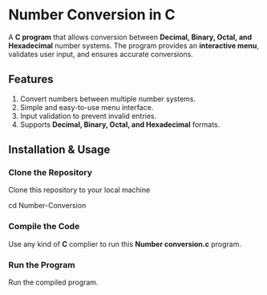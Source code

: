 # Number Conversion in C

A **C program** that allows conversion between **Decimal, Binary, Octal, and Hexadecimal** number systems. The program provides an **interactive menu**, validates user input, and ensures accurate conversions.

## Features

1. Convert numbers between multiple number systems. 
2. Simple and easy-to-use menu interface.
3. Input validation to prevent invalid entries.  
4. Supports **Decimal, Binary, Octal, and Hexadecimal** formats.

## Installation & Usage

### Clone the Repository
Clone this repository to your local machine

cd Number-Conversion


### Compile the Code
Use any kind of **C** complier to run this **Number conversion.c** program.

### Run the Program
Run the compiled program.

